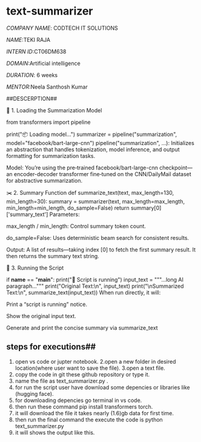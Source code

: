 # text-summarizer

*COMPANY NAME*: CODTECH IT SOLUTIONS

*NAME*:TEKI RAJA

*INTERN ID*:CT06DM638

*DOMAIN*:Artificial intelligence

*DURATION*: 6 weeks 

*MENTOR*:Neela Santhosh Kumar

##DESCERPTION##

🧱 1. Loading the Summarization Model

from transformers import pipeline

print("📦 Loading model…")
summarizer = pipeline("summarization", model="facebook/bart-large-cnn")
pipeline("summarization", …): Initializes an abstraction that handles tokenization, model inference, and output formatting for summarization tasks. 

Model: You’re using the pre‑trained facebook/bart-large-cnn checkpoint—an encoder-decoder transformer fine‑tuned on the CNN/DailyMail dataset for abstractive summarization. 

✂️ 2. Summary Function
def summarize_text(text, max_length=130, min_length=30):
    summary = summarizer(text, max_length=max_length, min_length=min_length, do_sample=False)
    return summary[0]['summary_text']
Parameters:

max_length / min_length: Control summary token count.

do_sample=False: Uses deterministic beam search for consistent results. 


Output: A list of results—taking index [0] to fetch the first summary result. It then returns the summary text string.

🚀 3. Running the Script

if __name__ == "__main__":
    print("🚀 Script is running")
    input_text = """…long AI paragraph…"""
    print("Original Text:\n", input_text)
    print("\nSummarized Text:\n", summarize_text(input_text))
When run directly, it will:

Print a “script is running” notice.

Show the original input text.

Generate and print the concise summary via summarize_text

## steps for executions##
1. open vs code or jupter notebook.
2.open a new folder in desired location(where user want to save the file).
3.open a text file.
4. copy the code in git these github repository or type it.
5. name the file as text_summarizer.py .
6. for run the script user have download some depencies or libraries like (hugging face).
7. for downloading depencies go terminal in vs code.
8. then run these command pip install transformers torch.
9. it will download the file it takes nearly (1.6)gb data for first time.
10. then run the final command the execute the code is python text_summarizer.py
11. it will shows the output like this.
